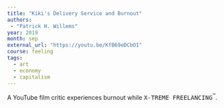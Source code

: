 ```yaml
---
title: "Kiki's Delivery Service and Burnout"
authors:
 - "Patrick H. Willems" 
year: 2019
month: sep
external_url: "https://youtu.be/KfB69eDCbOI"
course: feeling
tags:
  - art
  - economy
  - capitalism
---
```


A YouTube film critic experiences burnout while <span style="font-family: monospace;">X-TREME FREELANCING</span><sup>™️</sup>.
